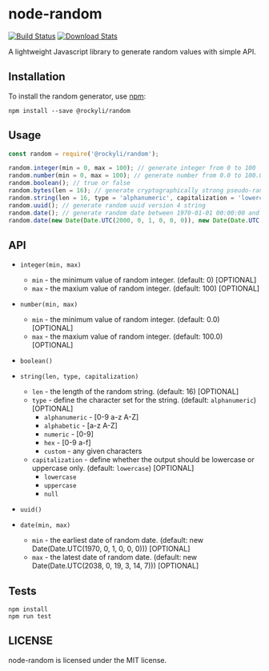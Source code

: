 # node-random

[![Build Status](https://travis-ci.org/rockyliyanlok/node-random.svg?branch=master)](https://travis-ci.org/rockyliyanlok/node-random) [![Download Stats](https://img.shields.io/npm/dw/@rockyli/random.svg)](https://github.com/rockyliyanlok/node-random)

A lightweight Javascript library to generate random values with simple API.

## Installation

To install the random generator, use [npm](http://github.com/npm/npm):

```
npm install --save @rockyli/random
```

## Usage

```javascript
const random = require('@rockyli/random');

random.integer(min = 0, max = 100); // generate integer from 0 to 100
random.number(min = 0, max = 100); // generate number from 0.0 to 100.0
random.boolean(); // true or false
random.bytes(len = 16); // generate cryptographically strong pseudo-random data
random.string(len = 16, type = 'alphanumeric', capitalization = 'lowercase'); // generate random string
random.uuid(); // generate random uuid version 4 string
random.date(); // generate random date between 1970-01-01 00:00:00 and 2038-01-19 03:14:07
random.date(new Date(Date.UTC(2000, 0, 1, 0, 0, 0)), new Date(Date.UTC(2019, 2, 14, 0, 0, 0))); // generate random date between 2000-01-01 00:00:00 and 2019-03-14 00:00:00

```

## API

- `integer(min, max)`
  - `min` - the minimum value of random integer. (default: 0) [OPTIONAL]
  - `max` - the maxium value of random integer. (default: 100) [OPTIONAL]
 

- `number(min, max)`
  - `min` - the minimum value of random integer. (default: 0.0) [OPTIONAL]
  - `max` - the maxium value of random integer. (default: 100.0) [OPTIONAL]
 

- `boolean()` 
 

- `string(len, type, capitalization)`
  - `len` - the length of the random string. (default: 16) [OPTIONAL]
  - `type` - define the character set for the string. (default: `alphanumeric`) [OPTIONAL]
    - `alphanumeric` - [0-9 a-z A-Z]
    - `alphabetic` - [a-z A-Z]
    - `numeric` - [0-9]
    - `hex` - [0-9 a-f]
    - `custom` - any given characters
  - `capitalization` - define whether the output should be lowercase or uppercase only. (default: `lowercase`) [OPTIONAL]
    - `lowercase`
    - `uppercase`
    - `null`

 
- `uuid()`
 
 
- `date(min, max)`
  - `min` - the earliest date of random date. (default: new Date(Date.UTC(1970, 0, 1, 0, 0, 0))) [OPTIONAL]
  - `max` - the latest date of random date. (default: new Date(Date.UTC(2038, 0, 19, 3, 14, 7))) [OPTIONAL]

## Tests

```
npm install
npm run test
```

## LICENSE

node-random is licensed under the MIT license.
